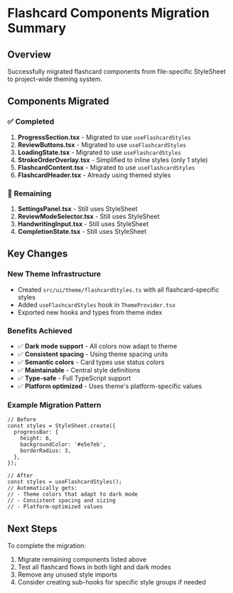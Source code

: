# Flashcard Components Migration Summary

## Overview
Successfully migrated flashcard components from file-specific StyleSheet to project-wide theming system.

## Components Migrated

### ✅ Completed
1. **ProgressSection.tsx** - Migrated to use `useFlashcardStyles`
2. **ReviewButtons.tsx** - Migrated to use `useFlashcardStyles` 
3. **LoadingState.tsx** - Migrated to use `useFlashcardStyles`
4. **StrokeOrderOverlay.tsx** - Simplified to inline styles (only 1 style)
5. **FlashcardContent.tsx** - Migrated to use `useFlashcardStyles`
6. **FlashcardHeader.tsx** - Already using themed styles

### 🔲 Remaining
1. **SettingsPanel.tsx** - Still uses StyleSheet
2. **ReviewModeSelector.tsx** - Still uses StyleSheet
3. **HandwritingInput.tsx** - Still uses StyleSheet
4. **CompletionState.tsx** - Still uses StyleSheet

## Key Changes

### New Theme Infrastructure
- Created `src/ui/theme/flashcardStyles.ts` with all flashcard-specific styles
- Added `useFlashcardStyles` hook in `ThemeProvider.tsx`
- Exported new hooks and types from theme index

### Benefits Achieved
- ✅ **Dark mode support** - All colors now adapt to theme
- ✅ **Consistent spacing** - Using theme spacing units
- ✅ **Semantic colors** - Card types use status colors
- ✅ **Maintainable** - Central style definitions
- ✅ **Type-safe** - Full TypeScript support
- ✅ **Platform optimized** - Uses theme's platform-specific values

### Example Migration Pattern
```tsx
// Before
const styles = StyleSheet.create({
  progressBar: {
    height: 6,
    backgroundColor: '#e5e7eb',
    borderRadius: 3,
  },
});

// After
const styles = useFlashcardStyles();
// Automatically gets:
// - Theme colors that adapt to dark mode
// - Consistent spacing and sizing
// - Platform-optimized values
```

## Next Steps
To complete the migration:
1. Migrate remaining components listed above
2. Test all flashcard flows in both light and dark modes
3. Remove any unused style imports
4. Consider creating sub-hooks for specific style groups if needed 